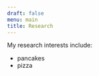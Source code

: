 ```yaml
---
draft: false
menu: main
title: Research
---
```


My research interests include: 

- pancakes
- pizza
